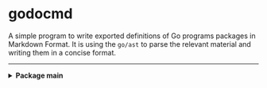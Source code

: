 # godocmd

A simple program to write exported definitions of Go programs packages in Markdown Format.
It is using the `go/ast` to parse the relevant material and writing them in a concise format.

---

<details>
	<summary> <strong> Package main </strong> </summary>	

---

##### Functions:

1. [`GetMappedSyntaxTree`](./main.go#L28)
2. [`Scan`](./main.go#L148)

---
##### Structs

1. [`Pos`](./type.go#L7)
2. [`FuncDecl`](./fmt.go#L8)
	Methods:
	1. [`String`](./fmt.go#L8)
3. [`StructDecl`](./fmt.go#L12)
	Methods:
	1. [`String`](./fmt.go#L12)
4. [`FuncDecls`](./fmt.go#L16)
	Methods:
	1. [`String`](./fmt.go#L16)
5. [`StructDecls`](./fmt.go#L24)
	Methods:
	1. [`String`](./fmt.go#L24)
6. [`Package`](./fmt.go#L41)
	Methods:
	1. [`String`](./fmt.go#L41)
7. [`Packages`](./fmt.go#L71)
	Methods:
	1. [`String`](./fmt.go#L71)

---
</details>